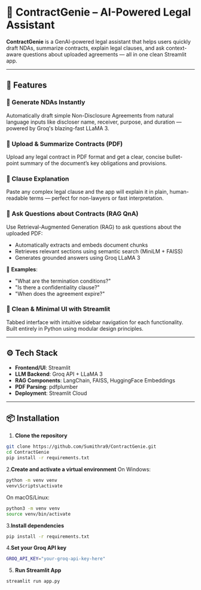# 🤖 ContractGenie – AI-Powered Legal Assistant

**ContractGenie** is a GenAI-powered legal assistant that helps users quickly draft NDAs, summarize contracts, explain legal clauses, and ask context-aware questions about uploaded agreements — all in one clean Streamlit app.

---

## 🚀 Features

### 📝 Generate NDAs Instantly
Automatically draft simple Non-Disclosure Agreements from natural language inputs like discloser name, receiver, purpose, and duration — powered by Groq's blazing-fast LLaMA 3.

### 📄 Upload & Summarize Contracts (PDF)
Upload any legal contract in PDF format and get a clear, concise bullet-point summary of the document’s key obligations and provisions.

### 📘 Clause Explanation
Paste any complex legal clause and the app will explain it in plain, human-readable terms — perfect for non-lawyers or fast interpretation.

### 🤖 Ask Questions about Contracts (RAG QnA)
Use Retrieval-Augmented Generation (RAG) to ask questions about the uploaded PDF:
- Automatically extracts and embeds document chunks
- Retrieves relevant sections using semantic search (MiniLM + FAISS)
- Generates grounded answers using Groq LLaMA 3

💬 **Examples**:
- "What are the termination conditions?"
- "Is there a confidentiality clause?"
- "When does the agreement expire?"

### 🎯 Clean & Minimal UI with Streamlit
Tabbed interface with intuitive sidebar navigation for each functionality. Built entirely in Python using modular design principles.

---

## ⚙️ Tech Stack

- **Frontend/UI**: Streamlit
- **LLM Backend**: Groq API + LLaMA 3
- **RAG Components**: LangChain, FAISS, HuggingFace Embeddings
- **PDF Parsing**: pdfplumber
- **Deployment**: Streamlit Cloud

---

## 📦 Installation



1. **Clone the repository**

```bash
git clone https://github.com/Sumithra9/ContractGenie.git
cd ContractGenie
pip install -r requirements.txt

```
2.**Create and activate a virtual environment**
On Windows:
```bash
python -m venv venv
venv\Scripts\activate
```
On macOS/Linux:
```bash
python3 -m venv venv
source venv/bin/activate
```
3.**Install dependencies**
```bash
pip install -r requirements.txt
```
4.**Set your Groq API key**
```bash
GROQ_API_KEY="your-groq-api-key-here"
```
5. **Run Streamlit App**
```bash
streamlit run app.py
```
